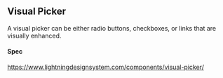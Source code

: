 
## Visual Picker
A visual picker can be either radio buttons, checkboxes, or links that are visually enhanced.

#### Spec
https://www.lightningdesignsystem.com/components/visual-picker/